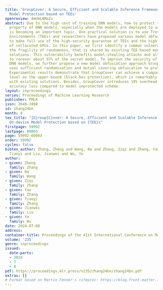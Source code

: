 ```yaml
---
title: 'GroupCover: A Secure, Efficient and Scalable Inference Framework for On-device
  Model Protection based on TEEs'
openreview: 4mU6LNMaIu
abstract: Due to the high cost of training DNN models, how to protect the intellectual
  property of DNN models, especially when the models are deployed to users’ devices,
  is becoming an important topic. One practical solution is to use Trusted Execution
  Environments (TEEs) and researchers have proposed various model obfuscation solutions
  to make full use of the high-security guarantee of TEEs and the high performance
  of collocated GPUs. In this paper, we first identify a common vulnerability, namely
  the fragility of randomness, that is shared by existing TEE-based model obfuscation
  solutions. This vulnerability benefits model-stealing attacks and allows the adversary
  to recover about 97% of the secret model. To improve the security of TEE-shielded
  DNN models, we further propose a new model obfuscation approach GroupCover, which
  uses sufficient randomization and mutual covering obfuscation to protect model weights.
  Experimental results demonstrate that GroupCover can achieve a comparable security
  level as the upper-bound (black-box protection), which is remarkably over 3x compared
  with existing solutions. Besides, GroupCover introduces 19% overhead and negligible
  accuracy loss compared to model unprotected scheme.
layout: inproceedings
series: Proceedings of Machine Learning Research
publisher: PMLR
issn: 2640-3498
id: zhang24bn
month: 0
tex_title: "{G}roup{C}over: A Secure, Efficient and Scalable Inference Framework for
  On-device Model Protection based on {TEE}s"
firstpage: 59992
lastpage: 60003
page: 59992-60003
order: 59992
cycles: false
bibtex_author: Zhang, Zheng and Wang, Na and Zhang, Ziqi and Zhang, Yao and Zhang,
  Tianyi and Liu, Jianwei and Wu, Ye
author:
- given: Zheng
  family: Zhang
- given: Na
  family: Wang
- given: Ziqi
  family: Zhang
- given: Yao
  family: Zhang
- given: Tianyi
  family: Zhang
- given: Jianwei
  family: Liu
- given: Ye
  family: Wu
date: 2024-07-08
address:
container-title: Proceedings of the 41st International Conference on Machine Learning
volume: '235'
genre: inproceedings
issued:
  date-parts:
  - 2024
  - 7
  - 8
pdf: https://proceedings.mlr.press/v235/zhang24bn/zhang24bn.pdf
extras: []
# Format based on Martin Fenner's citeproc: https://blog.front-matter.io/posts/citeproc-yaml-for-bibliographies/
---
```

